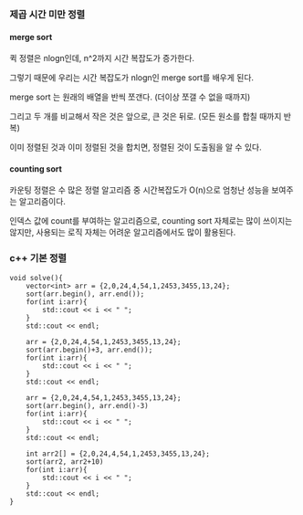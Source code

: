 ### 제곱 시간 미만 정렬


#### merge sort

퀵 정렬은 nlogn인데, n^2까지 시간 복잡도가 증가한다.

그렇기 때문에 우리는 시간 복잡도가 nlogn인 merge sort를 배우게 된다.

merge sort 는 원래의 배열을 반씩 쪼갠다. (더이상 쪼갤 수 없을 때까지)

그리고 두 개를 비교해서 작은 것은 앞으로, 큰 것은 뒤로. (모든 원소를 합칠 때까지 반복)

이미 정렬된 것과 이미 정렬된 것을 합치면, 정렬된 것이 도출됨을 알 수 있다.

#### counting sort

카운팅 정렬은 수 많은 정렬 알고리즘 중 시간복잡도가 O(n)으로 엄청난 성능을 보여주는 알고리즘이다.

인덱스 값에 count를 부여하는 알고리즘으로, counting sort 자체로는 많이 쓰이지는 않지만, 사용되는 로직 자체는 어려운 알고리즘에서도 많이 활용된다.

### c++ 기본 정렬

```
void solve(){
    vector<int> arr = {2,0,24,4,54,1,2453,3455,13,24};
    sort(arr.begin(), arr.end());
    for(int i:arr){
        std::cout << i << " ";
    }
    std::cout << endl;

    arr = {2,0,24,4,54,1,2453,3455,13,24};
    sort(arr.begin()+3, arr.end());
    for(int i:arr){
        std::cout << i << " ";
    }
    std::cout << endl;

    arr = {2,0,24,4,54,1,2453,3455,13,24};
    sort(arr.begin(), arr.end()-3)
    for(int i:arr){
        std::cout << i << " ";
    }
    std::cout << endl;

    int arr2[] = {2,0,24,4,54,1,2453,3455,13,24};
    sort(arr2, arr2+10)
    for(int i:arr){
        std::cout << i << " ";
    }
    std::cout << endl;
}
```